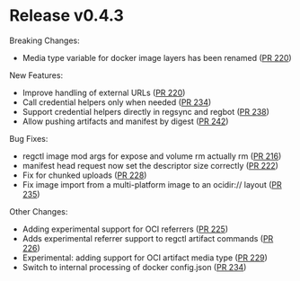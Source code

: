 # Release v0.4.3

Breaking Changes:

- Media type variable for docker image layers has been renamed ([PR 220][pr-220])

New Features:

- Improve handling of external URLs ([PR 220][pr-220])
- Call credential helpers only when needed ([PR 234][pr-234])
- Support credential helpers directly in regsync and regbot ([PR 238][pr-238])
- Allow pushing artifacts and manifest by digest ([PR 242][pr-242])

Bug Fixes:

- regctl image mod args for expose and volume rm actually rm ([PR 216][pr-216])
- manifest head request now set the descriptor size correctly ([PR 222][pr-222])
- Fix for chunked uploads ([PR 228][pr-228])
- Fix image import from a multi-platform image to an ocidir:// layout ([PR 235][pr-235])

Other Changes:

- Adding experimental support for OCI referrers ([PR 225][pr-225])
- Adds experimental referrer support to regctl artifact commands ([PR 226][pr-226])
- Experimental: adding support for OCI artifact media type ([PR 229][pr-229])
- Switch to internal processing of docker config.json ([PR 234][pr-234])

[pr-216]: https://github.com/regclient/regclient/pull/216
[pr-220]: https://github.com/regclient/regclient/pull/220
[pr-222]: https://github.com/regclient/regclient/pull/222
[pr-225]: https://github.com/regclient/regclient/pull/225
[pr-226]: https://github.com/regclient/regclient/pull/226
[pr-228]: https://github.com/regclient/regclient/pull/228
[pr-229]: https://github.com/regclient/regclient/pull/229
[pr-234]: https://github.com/regclient/regclient/pull/234
[pr-235]: https://github.com/regclient/regclient/pull/235
[pr-238]: https://github.com/regclient/regclient/pull/238
[pr-242]: https://github.com/regclient/regclient/pull/242
